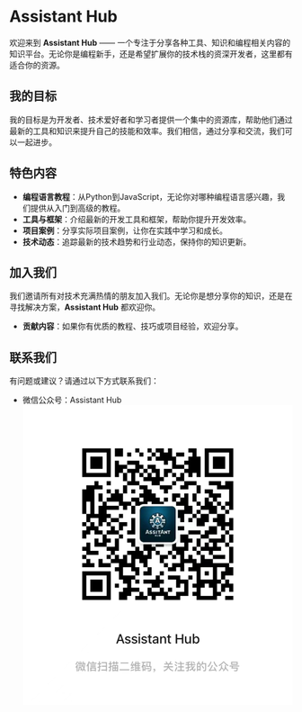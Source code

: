 # Assistant Hub

欢迎来到 **Assistant Hub** —— 一个专注于分享各种工具、知识和编程相关内容的知识平台。无论你是编程新手，还是希望扩展你的技术栈的资深开发者，这里都有适合你的资源。

## 我的目标

我的目标是为开发者、技术爱好者和学习者提供一个集中的资源库，帮助他们通过最新的工具和知识来提升自己的技能和效率。我们相信，通过分享和交流，我们可以一起进步。

## 特色内容

- **编程语言教程**：从Python到JavaScript，无论你对哪种编程语言感兴趣，我们提供从入门到高级的教程。
- **工具与框架**：介绍最新的开发工具和框架，帮助你提升开发效率。
- **项目案例**：分享实际项目案例，让你在实践中学习和成长。
- **技术动态**：追踪最新的技术趋势和行业动态，保持你的知识更新。

## 加入我们

我们邀请所有对技术充满热情的朋友加入我们。无论你是想分享你的知识，还是在寻找解决方案，**Assistant Hub** 都欢迎你。

- **贡献内容**：如果你有优质的教程、技巧或项目经验，欢迎分享。

## 联系我们

有问题或建议？请通过以下方式联系我们：

- 微信公众号：Assistant Hub
  ![image](./wechat.jpg)
